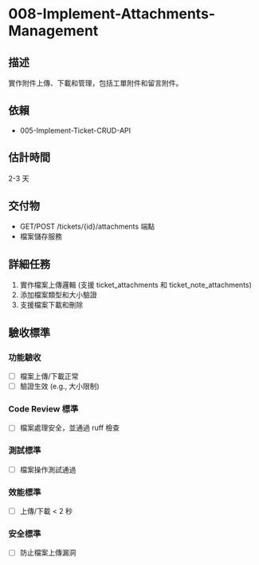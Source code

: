# 008-Implement-Attachments-Management

## 描述
實作附件上傳、下載和管理，包括工單附件和留言附件。

## 依賴
- 005-Implement-Ticket-CRUD-API

## 估計時間
2-3 天

## 交付物
- GET/POST /tickets/{id}/attachments 端點
- 檔案儲存服務

## 詳細任務
1. 實作檔案上傳邏輯 (支援 ticket_attachments 和 ticket_note_attachments)
2. 添加檔案類型和大小驗證
3. 支援檔案下載和刪除

## 驗收標準
### 功能驗收
- [ ] 檔案上傳/下載正常
- [ ] 驗證生效 (e.g., 大小限制)

### Code Review 標準
- [ ] 檔案處理安全，並通過 ruff 檢查

### 測試標準
- [ ] 檔案操作測試通過

### 效能標準
- [ ] 上傳/下載 < 2 秒

### 安全標準
- [ ] 防止檔案上傳漏洞
